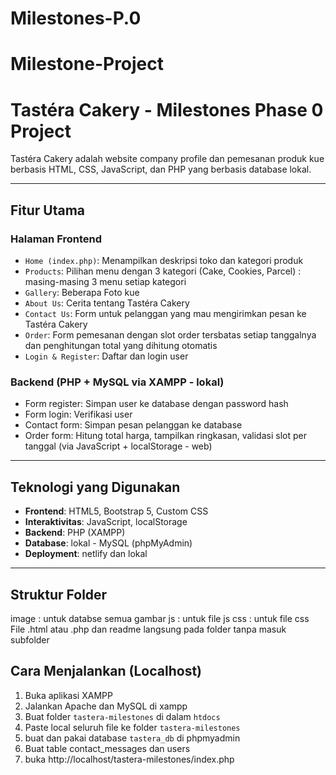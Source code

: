 # Milestones-P.0

# Milestone-Project

# Tastéra Cakery - Milestones Phase 0 Project

Tastéra Cakery adalah website company profile dan pemesanan produk kue berbasis HTML, CSS, JavaScript, dan PHP yang berbasis database lokal.

---

## Fitur Utama

### Halaman Frontend
- `Home (index.php)`: Menampilkan deskripsi toko dan kategori produk
- `Products`: Pilihan menu dengan 3 kategori (Cake, Cookies, Parcel) : masing-masing 3 menu setiap kategori
- `Gallery`: Beberapa Foto kue
- `About Us`: Cerita tentang Tastéra Cakery
- `Contact Us`: Form untuk pelanggan yang mau mengirimkan pesan ke Tastéra Cakery
- `Order`: Form pemesanan dengan slot order tersbatas setiap tanggalnya dan penghitungan total yang dihitung otomatis
- `Login & Register`: Daftar dan login user

### Backend (PHP + MySQL via XAMPP - lokal)
- Form register: Simpan user ke database dengan password hash
- Form login: Verifikasi user
- Contact form: Simpan pesan pelanggan ke database
- Order form: Hitung total harga, tampilkan ringkasan, validasi slot per tanggal (via JavaScript + localStorage - web)

---

## Teknologi yang Digunakan

- **Frontend**: HTML5, Bootstrap 5, Custom CSS
- **Interaktivitas**: JavaScript, localStorage
- **Backend**: PHP (XAMPP)
- **Database**: lokal - MySQL (phpMyAdmin)
- **Deployment**: netlify dan lokal

---

## Struktur Folder
image : untuk databse semua gambar
js : untuk file js
css : untuk file css
File .html atau .php dan readme langsung pada folder tanpa masuk subfolder 


## Cara Menjalankan (Localhost)
1. Buka aplikasi XAMPP
2. Jalankan Apache dan MySQL di xampp
3. Buat folder `tastera-milestones` di dalam `htdocs`
4. Paste local seluruh file ke folder `tastera-milestones`
5. buat dan pakai database `tastera_db` di phpmyadmin
6. Buat table contact_messages dan users
7. buka http://localhost/tastera-milestones/index.php

